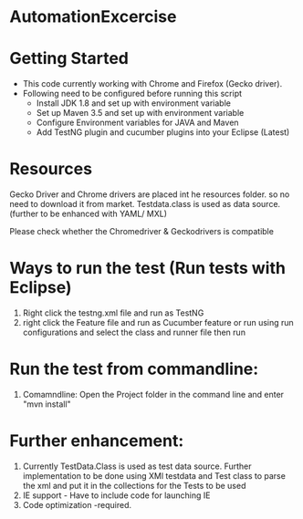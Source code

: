 # AutomationExcercise

Getting Started
===============
- This code currently working with Chrome and Firefox (Gecko driver). 
- Following need to be configured before running this script
  * Install JDK 1.8 and set up with environment variable
  * Set up Maven 3.5 and set up with environment variable
  * Configure Environment variables for JAVA and Maven
  * Add TestNG plugin and cucumber plugins into your Eclipse (Latest)

Resources
=============== 
Gecko Driver and Chrome drivers are placed int he resources folder. so no need to download it from market. 
Testdata.class is used as data source. (further to be enhanced with YAML/ MXL)

Please check whether the Chromedriver & Geckodrivers is compatible

Ways to run the test (Run tests with Eclipse)
====================================================
1. Right click the testng.xml file and run as TestNG
2. right click the Feature file and run as Cucumber feature or run using run configurations and select the class and runner file then run

Run the test from commandline: 
====================================================
1. Comamndline: Open the Project folder in the command line and enter "mvn install"

Further enhancement: 
====================================================
1. Currently TestData.Class is used as test data source. Further implementation to be done using XMl testdata and Test class to parse the xml and put it in the collections for the Tests to be used
2. IE support - Have to include code for launching IE
3. Code optimization -required.

